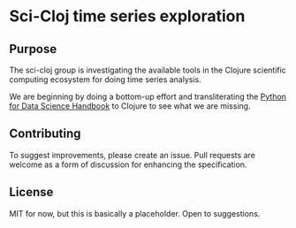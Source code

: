 # Sci-Cloj time series exploration

## Purpose

The sci-cloj group is investigating the available tools in the Clojure scientific computing
ecosystem for doing time series analysis.

We are beginning by doing a bottom-up effort and transliterating the [Python for Data Science
Handbook](https://jakevdp.github.io/PythonDataScienceHandbook/03.11-working-with-time-series.html)
to Clojure to see what we are missing.

## Contributing

To suggest improvements, please create an issue.
Pull requests are welcome as a form of discussion for enhancing the specification.

## License

MIT for now, but this is basically a placeholder.  Open to suggestions.
